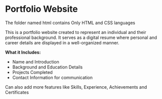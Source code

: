 # Portfolio Website
The folder named html contains Only HTML and CSS languages

This is a portfolio website created to represent an individual and their professional background. It serves as a digital resume where personal and career details are displayed in a well-organized manner.

**What it Includes:**
- Name and Introduction
- Background and Education Details
- Projects Completed
- Contact Information for communication

Can also add more features like Skills, Experience, Achievements and Certificates
